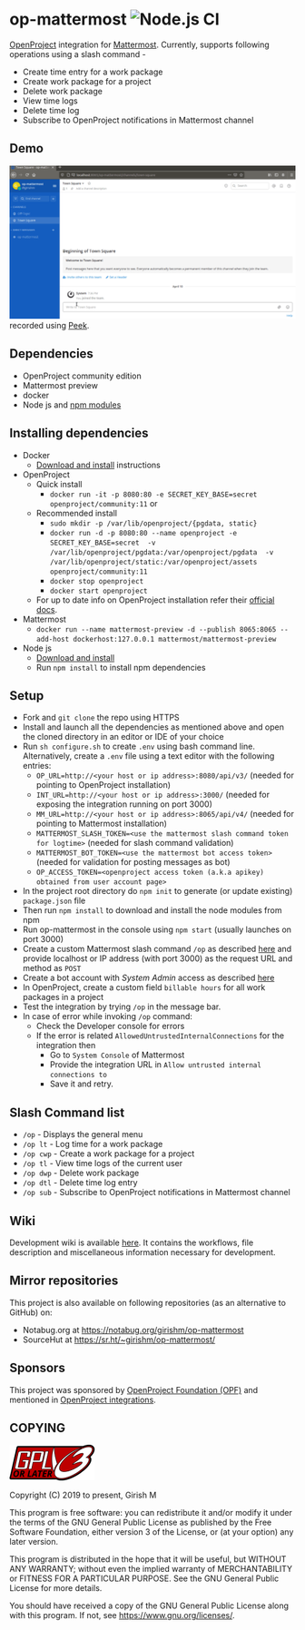 # op-mattermost      ![Node.js CI](https://github.com/girish17/op-mattermost/workflows/Node.js%20CI/badge.svg)

[OpenProject](https://www.openproject.org/) integration for [Mattermost](https://mattermost.com/). Currently, supports following operations using a slash command -
- Create time entry for a work package
- Create work package for a project
- Delete work package
- View time logs
- Delete time log
- Subscribe to OpenProject notifications in Mattermost channel

## Demo

![Demo video](resource/op-mattermost-demo-v0.7.gif) recorded using [Peek](https://github.com/phw/peek).

## Dependencies

- OpenProject community edition
- Mattermost preview
- docker
- Node js and [npm modules](package.json)

## Installing dependencies

- Docker
  - [Download and install](https://docs.docker.com/install/) instructions
- OpenProject
  - Quick install
    - `docker run -it -p 8080:80 -e SECRET_KEY_BASE=secret openproject/community:11` or
  - Recommended install
    - `sudo mkdir -p /var/lib/openproject/{pgdata, static}`
    - `docker run -d -p 8080:80 --name openproject -e SECRET_KEY_BASE=secret 
       -v /var/lib/openproject/pgdata:/var/openproject/pgdata 
       -v /var/lib/openproject/static:/var/openproject/assets
       openproject/community:11`
    - `docker stop openproject`
    - `docker start openproject`
  - For up to date info on OpenProject installation refer their [official docs](https://docs.openproject.org/installation-and-operations/installation/docker).
- Mattermost
  - `docker run --name mattermost-preview -d --publish 8065:8065 --add-host dockerhost:127.0.0.1 mattermost/mattermost-preview`
- Node js
  - [Download and install](https://nodejs.org/en/download/)
  - Run `npm install` to install npm dependencies

## Setup

- Fork and `git clone` the repo using HTTPS
- Install and launch all the dependencies as mentioned above and open the cloned directory in an editor or IDE of your choice
- Run `sh configure.sh` to create `.env` using bash command line. Alternatively, create a `.env` file using a text editor with the following entries:
    - `OP_URL=http://<your host or ip address>:8080/api/v3/`   (needed for pointing to OpenProject installation)
    - `INT_URL=http://<your host or ip address>:3000/`         (needed for exposing the integration running on port 3000)
    - `MM_URL=http://<your host or ip address>:8065/api/v4/`   (needed for pointing to Mattermost installation)
    - `MATTERMOST_SLASH_TOKEN=<use the mattermost slash command token for logtime>` (needed for slash command validation)
    - `MATTERMOST_BOT_TOKEN=<use the mattermost bot access token>`  (needed for validation for posting messages as bot)
    - `OP_ACCESS_TOKEN=<openproject access token (a.k.a apikey) obtained from user account page>`
- In the project root directory do `npm init` to generate (or update existing) `package.json` file
- Then run `npm install` to download and install the node modules from npm
- Run op-mattermost in the console using `npm start` (usually launches on port 3000)
- Create a custom Mattermost slash command `/op` as described [here](https://developers.mattermost.com/integrate/slash-commands/custom/) and provide localhost or IP address (with port 3000) as the request URL and method as `POST`
- Create a bot account with *System Admin* access as described [here](https://developers.mattermost.com/integrate/reference/bot-accounts/#bot-account-creation) 
- In OpenProject, create a custom field `billable hours` for all work packages in a project
- Test the integration by trying `/op` in the message bar.
- In case of error while invoking `/op` command:
  - Check the Developer console for errors
  - If the error is related `AllowedUntrustedInternalConnections` for the integration then
    - Go to `System Console` of Mattermost
    - Provide the integration URL in `Allow untrusted internal connections to`
    - Save it and retry. 

## Slash Command list

- `/op` - Displays the general menu
- `/op lt` - Log time for a work package
- `/op cwp` - Create a work package for a project
- `/op tl` - View time logs of the current user
- `/op dwp` - Delete work package
- `/op dtl` - Delete time log entry
- `/op sub` - Subscribe to OpenProject notifications in Mattermost channel

## Wiki

Development wiki is available [here](https://github.com/girish17/op-mattermost/wiki). It contains the workflows, file description and miscellaneous information necessary for development.

## Mirror repositories

This project is also available on following repositories (as an alternative to GitHub) on:
- Notabug.org at https://notabug.org/girishm/op-mattermost
- SourceHut at https://sr.ht/~girishm/op-mattermost/

## Sponsors
This project was sponsored by [OpenProject Foundation (OPF)](https://github.com/opf) and mentioned in [OpenProject integrations](https://www.openproject.org/docs/system-admin-guide/integrations/#mattermost).

## COPYING

![GPLv3 or later](resource/gplv3-or-later.png)

Copyright (C) 2019 to present, Girish M

This program is free software: you can redistribute it and/or modify
it under the terms of the GNU General Public License as published by
the Free Software Foundation, either version 3 of the License, or
(at your option) any later version.

This program is distributed in the hope that it will be useful,
but WITHOUT ANY WARRANTY; without even the implied warranty of
MERCHANTABILITY or FITNESS FOR A PARTICULAR PURPOSE.  See the
GNU General Public License for more details.

You should have received a copy of the GNU General Public License
along with this program.  If not, see <https://www.gnu.org/licenses/>.
